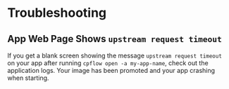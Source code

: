 # Troubleshooting


## App Web Page Shows `upstream request timeout`

If you get a blank screen showing the message `upstream request timeout` on your app after running `cpflow open -a my-app-name`, check out the application logs. Your image has been promoted and your app crashing when starting.
